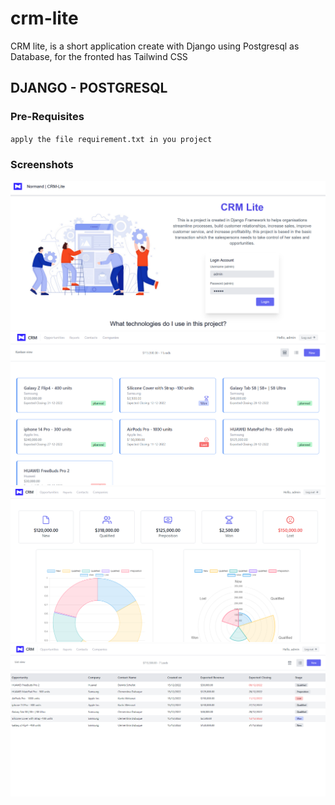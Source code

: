 # crm-lite
CRM lite, is a short application create with Django using Postgresql as Database, for the fronted has Tailwind CSS


## DJANGO - POSTGRESQL
### Pre-Requisites
`apply the file requirement.txt in you project`


### Screenshots
![alt text](https://github.com/Nor-Mand/crm-lite/blob/main/media/picture_1.png)
![alt text](https://github.com/Nor-Mand/crm-lite/blob/main/media/picture_2.png)
![alt text](https://github.com/Nor-Mand/crm-lite/blob/main/media/picture_3.png)
![alt text](https://github.com/Nor-Mand/crm-lite/blob/main/media/picture_4.png)
